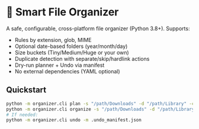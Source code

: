 # 📂 Smart File Organizer

A safe, configurable, cross-platform file organizer (Python 3.8+). Supports:
- Rules by extension, glob, MIME
- Optional date-based folders (year/month/day)
- Size buckets (Tiny/Medium/Huge or your own)
- Duplicate detection with separate/skip/hardlink actions
- Dry-run planner + Undo via manifest
- No external dependencies (YAML optional)

## Quickstart
```bash
python -m organizer.cli plan -s "/path/Downloads" -d "/path/Library" -c config.sample.json
python -m organizer.cli organize -s "/path/Downloads" -d "/path/Library" -c config.sample.json --mode move
# If needed:
python -m organizer.cli undo -m .undo_manifest.json
